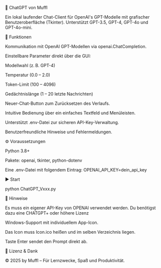 🧠 ChatGPT von Muffl

Ein lokal laufender Chat-Client für OpenAI's GPT-Modelle mit grafischer Benutzeroberfläche (Tkinter). Unterstützt GPT-3.5, GPT-4, GPT-4o und GPT-4o-mini.


🚀 Funktionen

Kommunikation mit OpenAI GPT-Modellen via openai.ChatCompletion.

Einstellbare Parameter direkt über die GUI:

Modellwahl (z. B. GPT-4)

Temperatur (0.0 – 2.0)

Token-Limit (100 – 4096)

Gedächtnislänge (1 – 20 letzte Nachrichten)

Neuer-Chat-Button zum Zurücksetzen des Verlaufs.

Intuitive Bedienung über ein einfaches Textfeld und Menüleisten.

Unterstützt .env-Datei zur sicheren API-Key-Verwaltung.

Benutzerfreundliche Hinweise und Fehlermeldungen.


⚙️ Voraussetzungen

Python 3.8+

Pakete: openai, tkinter, python-dotenv

Eine .env-Datei mit folgendem Eintrag:
OPENAI_API_KEY=dein_api_key


▶️ Start

python ChatGPT_Vxxx.py


📁 Hinweise

Es muss ein eigener API-Key von OPENAI verwendet werden.
Du benötigst dazu eine CHATGPT+ oder höhere Lizenz

Windows-Support mit individuellem App-Icon.

Das Icon muss Icon.ico heißen und im selben Verzeichnis liegen.

Taste Enter sendet den Prompt direkt ab.


🧠 Lizenz & Dank

© 2025 by Muffl – Für Lernzwecke, Spaß und Produktivität.
